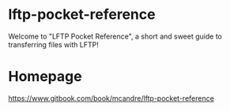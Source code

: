 # lftp-pocket-reference

Welcome to "LFTP Pocket Reference", a short and sweet guide to transferring files with LFTP!

# Homepage

https://www.gitbook.com/book/mcandre/lftp-pocket-reference